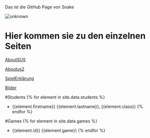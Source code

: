 Das ist die GitHub Page von Snake

![unknown](https://user-images.githubusercontent.com/67701825/199690770-ffec3047-584a-4826-979e-e9f2fe98f55c.png)


# Hier kommen sie zu den einzelnen Seiten

[AboutSUS](aboutSUS.md)

[Aboutus2](aboutUS.md)

[SpielErklärung](explanation.md)

[Bilder](GamePreview.md)

#Students
{% for element in site.data.students %}
- {{element.firstname}} {{element.lastname}}, {{element.class}}
{% endfor %}

#Games
{% for element in site.data.games %}
- {{element.id}} {{element.game}}
{% endfor %}
